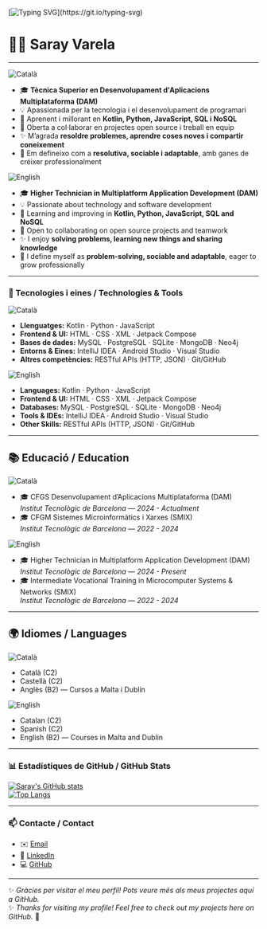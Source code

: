 [![Typing SVG](https://readme-typing-svg.demolab.com?font=Fira+Code&size=40&pause=1000&color=7A3FF7&background=C8B9FF11&center=true&vCenter=true&width=600&lines=Benvingut+al+meu+GitHub!;Welcome+to+my+GitHub!)](https://git.io/typing-svg)

# 👩‍💻 Saray Varela  

---

![Català](https://img.shields.io/badge/Catal%C3%A0-9B59B6?style=for-the-badge&logo=none) 
- 🎓 **Tècnica Superior en Desenvolupament d'Aplicacions Multiplataforma (DAM)**  
- 💡 Apassionada per la tecnologia i el desenvolupament de programari  
- 🌱 Aprenent i millorant en **Kotlin, Python, JavaScript, SQL i NoSQL**  
- 🤝 Oberta a col·laborar en projectes open source i treball en equip  
- ✨ M’agrada **resoldre problemes, aprendre coses noves i compartir coneixement**  
- 💬 Em defineixo com a **resolutiva, sociable i adaptable**, amb ganes de créixer professionalment  

![English](https://img.shields.io/badge/English-3498DB?style=for-the-badge&logo=none)
- 🎓 **Higher Technician in Multiplatform Application Development (DAM)**  
- 💡 Passionate about technology and software development  
- 🌱 Learning and improving in **Kotlin, Python, JavaScript, SQL and NoSQL**  
- 🤝 Open to collaborating on open source projects and teamwork  
- ✨ I enjoy **solving problems, learning new things and sharing knowledge**  
- 💬 I define myself as **problem-solving, sociable and adaptable**, eager to grow professionally  

---

### 🚀 Tecnologies i eines / Technologies & Tools
![Català](https://img.shields.io/badge/Catal%C3%A0-9B59B6?style=for-the-badge&logo=none) 
- **Llenguatges:** Kotlin · Python · JavaScript  
- **Frontend & UI:** HTML · CSS · XML · Jetpack Compose  
- **Bases de dades:** MySQL · PostgreSQL · SQLite · MongoDB · Neo4j  
- **Entorns & Eines:** IntelliJ IDEA · Android Studio · Visual Studio  
- **Altres competències:** RESTful APIs (HTTP, JSON) · Git/GitHub  

![English](https://img.shields.io/badge/English-3498DB?style=for-the-badge&logo=none)
- **Languages:** Kotlin · Python · JavaScript  
- **Frontend & UI:** HTML · CSS · XML · Jetpack Compose  
- **Databases:** MySQL · PostgreSQL · SQLite · MongoDB · Neo4j  
- **Tools & IDEs:** IntelliJ IDEA · Android Studio · Visual Studio  
- **Other Skills:** RESTful APIs (HTTP, JSON) · Git/GitHub  

---

## 📚 Educació / Education
![Català](https://img.shields.io/badge/Catal%C3%A0-9B59B6?style=for-the-badge&logo=none) 
- 🎓 CFGS Desenvolupament d’Aplicacions Multiplataforma (DAM)  
  *Institut Tecnològic de Barcelona — 2024 - Actualment*  
- 🎓 CFGM Sistemes Microinformàtics i Xarxes (SMIX)  
  *Institut Tecnològic de Barcelona — 2022 - 2024*  

![English](https://img.shields.io/badge/English-3498DB?style=for-the-badge&logo=none)
- 🎓 Higher Technician in Multiplatform Application Development (DAM)  
  *Institut Tecnològic de Barcelona — 2024 - Present*  
- 🎓 Intermediate Vocational Training in Microcomputer Systems & Networks (SMIX)  
  *Institut Tecnològic de Barcelona — 2022 - 2024*  

---

## 🌍 Idiomes / Languages
![Català](https://img.shields.io/badge/Catal%C3%A0-9B59B6?style=for-the-badge&logo=none) 
- Català (C2)  
- Castellà (C2)  
- Anglès (B2) — Cursos a Malta i Dublín  

![English](https://img.shields.io/badge/English-3498DB?style=for-the-badge&logo=none)
- Catalan (C2)  
- Spanish (C2)  
- English (B2) — Courses in Malta and Dublin  

---

### 📊 Estadístiques de GitHub / GitHub Stats
[![Saray's GitHub stats](https://github-readme-stats.vercel.app/api?username=SV-jtv&show_icons=true&theme=radical)](https://github.com/anuraghazra/github-readme-stats)  
[![Top Langs](https://github-readme-stats.vercel.app/api/top-langs/?username=SV-jtv&layout=compact&theme=radical)](https://github.com/anuraghazra/github-readme-stats)

<!-- <div align="center">
  <img src="https://github-profile-trophy.vercel.app?username=SV-jtv&theme=dracula&margin-w=8&margin-h=8&no-bg=true&no-frame=true" alt="trophy graph"  />
</div> -->

---

### 📫 Contacte / Contact
- ✉️ [Email](mailto:Torresyosely06@gmail.com)  
- 💼 [LinkedIn](https://www.linkedin.com/in/-sv06)  
- 💻 [GitHub](https://github.com/SV-jtv)  

---

✨ *Gràcies per visitar el meu perfil! Pots veure més als meus projectes aquí a GitHub.*  
✨ *Thanks for visiting my profile! Feel free to check out my projects here on GitHub.* 🚀
